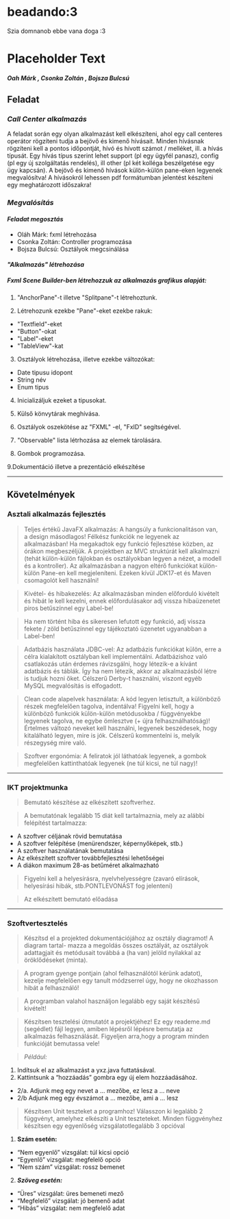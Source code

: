 # beadando:3
Szia domnanob ebbe vana doga :3


# Placeholder Text


##### Oah Márk , Csonka Zoltán , Bojsza Bulcsú 


## **Feladat**


### ***Call Center alkalmazás***

A feladat során egy olyan alkalmazást kell elkészíteni, ahol egy call centeres operátor rögzíteni tudja a bejövő és kimenő hívásait. Minden hívásnak rögzíteni kell a pontos időpontját, hívó és hívott számot / melléket, ill. a hívás típusát. Egy hívás típus szerint lehet support (pl egy ügyfél panasz), config (pl egy új szolgáltatás rendelés), ill other (pl két kolléga beszélgetése egy ügy kapcsán). A bejövő és kimenő hívások külön-külön pane-eken legyenek megvalósítva! A hívásokról lehessen pdf formátumban jelentést készíteni egy meghatározott időszakra!


### ***Megvalósítás***


#### ***Feladat megosztás***

- Oláh Márk: fxml létrehozása
- Csonka Zoltán: Controller programozása
- Bojsza Bulcsú: Osztályok megcsinálása 

#### ***"Alkalmazás" létrehozása***

##### **Fxml Scene Builder-ben létrehozzuk az alkalmazás grafikus alapját:**

1. "AnchorPane"-t illetve "Splitpane"-t létrehoztunk.

2. Létrehozunk ezekbe "Pane"-eket ezekbe rakuk:
- "Textfield"-eket 
- "Button"-okat
- "Label"-eket
- "TableView"-kat

3. Osztályok létrehozása, illetve ezekbe változókat:
- Date tipusu idopont
- String név
- Enum tipus 

4. Inicializáljuk  ezeket a tipusokat.

5. Külső könvytárak meghívása.

6. Osztályok oszekötése az "FXML" -el, "FxID" segítségével.

7. "Observable" lista létrhozása az elemek tárolására.

8. Gombok programozása.

9.Dokumentáció illetve a prezentáció elkészítése
***

## **Követelmények**



### **Asztali alkalmazás fejlesztés**

>Teljes értékű JavaFX alkalmazás: A hangsúly a funkcionalitáson van, a design másodlagos! Félkész funkciók ne legyenek az alkalmazásban! Ha megakadtok egy funkció fejlesztése közben, az órákon megbeszéljük. A projektben az MVC struktúrát kell alkalmazni (tehát külön-külön fájlokban és osztályokban legyen a nézet, a modell és a kontroller). Az alkalmazásban a nagyon eltérő funkciókat külön-külön Pane-en kell megjeleníteni. Ezeken kívül JDK17-et és Maven csomagolót kell használni!

>Kivétel- és hibakezelés: Az alkalmazásban minden előforduló kivételt és hibát le kell kezelni, ennek előfordulásakor adj vissza hibaüzenetet piros betűszínnel egy Label-be!

>Ha nem történt hiba és sikeresen lefutott egy funkció, adj vissza fekete / zöld betűszínnel egy tájékoztató üzenetet ugyanabban a Label-ben!

>Adatbázis használata JDBC-vel: Az adatbázis funkciókat külön, erre a célra kialakított osztályban kell implementálni. Adatbázishoz való csatlakozás után érdemes rávizsgálni, hogy létezik-e a kívánt adatbázis és táblák. Így ha nem létezik, akkor az alkalmazásból létre is tudjuk hozni őket. Célszerű Derby-t használni, viszont egyéb MySQL megvalósítás is elfogadott.

>Clean code alapelvek használata: A kód legyen letisztult, a különböző részek megfelelően tagolva, indentálva! Figyelni kell, hogy a különböző funkciók külön-külön metódusokba / függvényekbe legyenek tagolva, ne egybe ömlesztve (+ újra felhasználhatóság)! Értelmes változó neveket kell használni, legyenek beszédesek, hogy kitalálható legyen, mire is jók. Célszerű kommentelni is, melyik részegység mire való.

>Szoftver ergonómia: A feliratok jól láthatóak legyenek, a gombok megfelelően kattinthatóak legyenek (ne túl kicsi, ne túl nagy)!
***

### **IKT projektmunka**


>Bemutató készítése az elkészített szoftverhez.

>A bemutatónak legalább 15 diát kell tartalmaznia, mely az alábbi felépítést tartalmazza:

- A szoftver céljának rövid bemutatása
- A szoftver felépítése (menürendszer, képernyőképek, stb.)
- A szoftver használatának bemutatása
- Az elkészített szoftver továbbfejlesztési lehetőségei
- A diákon maximum 28-as betűméret alkalmazható


>Figyelni kell a helyesírásra, nyelvhelyességre (zavaró elírások, helyesírási hibák, stb.PONTLEVONÁST fog jelenteni)

>Az elkészített bemutató előadása
***


### **Szoftvertesztelés**

>Készítsd el a projekted dokumentációjához az osztály diagramot! A diagram tartal-
mazza a megoldás összes osztályát, az osztályok adattagjait és metódusait továbbá a (ha van) jelöld nyilakkal az öröklődéseket (minta).

>A program gyenge pontjain (ahol felhasználótól kérünk adatot), kezelje megfelelően egy tanult módzserrel úgy, hogy ne okozhasson hibát a felhasználó!

>A programban valahol használjon legalább egy saját készítésű kivételt!

>Készítsen tesztelési útmutatót a projektjéhez! Ez egy reademe.md (segédlet) fájl legyen, amiben lépésről lépésre bemutatja az alkalmazás felhasználását. Figyeljen arra,hogy a program minden funkcióját bemutassa vele! 


> *Például:*

1. Indítsuk el az alkalmazást a yxz.java futtatásával.
2. Kattintsunk a “hozzáadás” gombra egy új elem hozzáadásához.
- 2/a. Adjunk meg egy nevet a ... mezőbe, ez lesz a ... neve
- 2/b Adjunk meg egy évszámot a ... mezőbe, ami a ... lesz


>Készítsen Unit teszteket a programhoz! Válasszon ki legalább 2 függvényt, amelyhez elkészíti a Unit teszteteket. Minden függvényhez készítsen egy egyenlőség vizsgálatotlegalább 3 opcióval

1. **Szám esetén:**
- “Nem egyenlő” vizsgálat: túl kicsi opció
- “Egyenlő” vizsgálat: megfelelő opció
- “Nem szám” vizsgálat: rossz bemenet
2. ***Szöveg esetén:***
- “Üres” vizsgálat: üres bemeneti mező
- “Megfelelő” vizsgálat: jó bemenő adat
- “Hibás” vizsgálat: nem megfelelő adat
